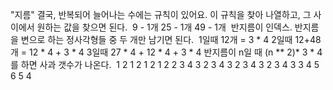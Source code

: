 "지름"
결국, 반복되어 늘어나는 수에는 규칙이 있어요.
이 규칙을 찾아 나열하고, 그 사이에서 원하는 값을 찾으면 된다.
​
9 - 1개
25 - 1개
49 - 1개
​
반지름이 인덱스.
반지름을 변으로 하는 정사각형들 중 두 개만 남기면 된다.
​
1일때 12개 = 3 * 4
2일때 12+48개 = 12 * 4 + 3 * 4
3일때  27 * 4 + 12 * 4 + 3 * 4
반지름이 n일 때
(n ** 2)* 3 * 4를 하면 사과 갯수가 나온다.
​
1 2 1 2 1 2 1 2
2 3 4 3 2 3 4 3 2 3 4 3 2 3 4 3
3 4 5 6 5 4